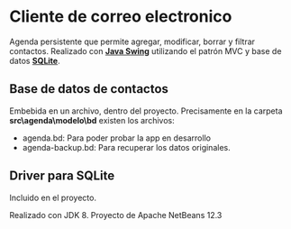 # Cliente de correo electronico

Agenda persistente que permite agregar, modificar, borrar y filtrar contactos. Realizado con [**Java Swing**](https://www.javatpoint.com/java-swing) utilizando el patrón MVC y base de datos [**SQLite**](https://www.sqlite.org/index.html).

## Base de datos de contactos

Embebida en un archivo, dentro del proyecto. Precisamente en la carpeta **src\agenda\modelo\bd** existen los archivos:
* agenda.bd: Para poder probar la app en desarrollo
* agenda-backup.bd: Para recuperar los datos originales.

## Driver para SQLite

Incluido en el proyecto.

Realizado con JDK 8. Proyecto de Apache NetBeans 12.3
